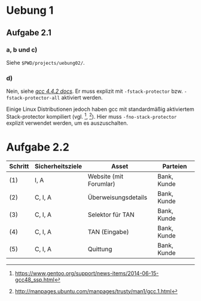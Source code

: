 # Uebung 1

## Aufgabe 2.1
### a, b und c)
Siehe `$PWD/projects/uebung02/`.

### d)
Nein, siehe [*gcc 4.4.2 docs*](https://gcc.gnu.org/onlinedocs/gcc-4.4.2/gcc/Optimize-Options.html).
Er muss explizit mit `-fstack-protector` bzw. `-fstack-protector-all` aktiviert werden.

Einige Linux Distributionen jedoch haben gcc mit standardmäßig aktiviertem Stack-protector kompiliert (vgl. [^1], [^2]).
Hier muss `-fno-stack-protector` explizit verwendet werden, um es auszuschalten.

[^1]: https://www.gentoo.org/support/news-items/2014-06-15-gcc48_ssp.html
[^2]: http://manpages.ubuntu.com/manpages/trusty/man1/gcc.1.html

# Aufgabe 2.2
Schritt | Sicherheitsziele | Asset | Parteien
--- | --- | --- | ---
(1) | I, A | Website (mit Forumlar) | Bank, Kunde
(2) | C, I, A | Überweisungsdetails | Bank, Kunde
(3) | C, I, A | Selektor für TAN | Bank, Kunde
(4) | C, I, A | TAN (Eingabe) | Bank, Kunde
(5) | C, I, A | Quittung | Bank, Kunde